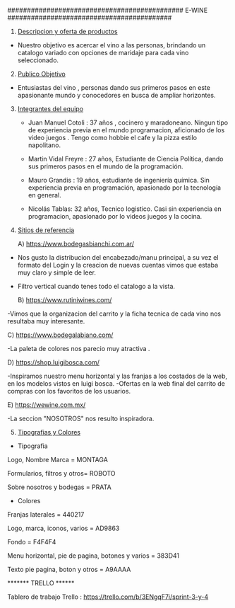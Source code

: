 ############################################# E-WINE ##########################################

   1. [Descripcion y oferta de productos](#general-info)

- Nuestro objetivo es acercar el vino a las personas, brindando un catalogo variado con opciones de maridaje 
para cada vino seleccionado. 

2. [Publico Objetivo](#Publico)

- Entusiastas del vino , personas dando sus primeros pasos en este apasionante mundo y conocedores en busca de ampliar 
horizontes. 

3. [Integrantes del equipo](#Integrantes)

   - Juan Manuel Cotoli : 37 años , cocinero y maradoneano. Ningun tipo de experiencia previa en el mundo programacion,
aficionado de los video juegos . Tengo como hobbie el cafe y la pizza estilo napolitano.

   - Martin Vidal Freyre : 27 años, Estudiante de Ciencia Política, dando sus primeros pasos en el mundo de la programación.

   - Mauro Grandis : 19 años, estudiante de ingeniería química. Sin experiencia previa en programación,
 apasionado por la tecnología en general.
 
   - Nicolás Tablas: 32 años, Tecnico logistico. Casi sin experiencia en programacion, apasionado por lo videos juegos y la cocina.


4. [Sitios de referencia](#Referencia)

   A) https://www.bodegasbianchi.com.ar/ 
     
- Nos gusto la distribucion del encabezado/manu principal, a su vez el formato del Login y la
creacion de nuevas cuentas vimos que estaba muy claro y simple de leer.
- Filtro vertical cuando tenes todo el catalogo a la vista.

   B) https://www.rutiniwines.com/

-Vimos que la organizacion del carrito y la ficha tecnica de cada vino nos resultaba muy interesante.

   C) https://www.bodegalabiano.com/

-La paleta de colores nos parecio muy atractiva .

   D) https://shop.luigibosca.com/

-Inspiramos nuestro menu horizontal y las franjas a los costados de la web, en los modelos vistos en luigi bosca.
-Ofertas en la web final del carrito de compras con los favoritos de los usuarios.

   E) https://wewine.com.mx/

-La seccion "NOSOTROS" nos resulto inspiradora.



5. [Tipografias y Colores](#Colores)


- Tipografia

Logo, Nombre Marca = MONTAGA

Formularios, filtros y otros= ROBOTO

Sobre nosotros y bodegas = PRATA

- Colores

Franjas laterales = 440217

Logo, marca, iconos, varios = AD9863

Fondo = F4F4F4

Menu horizontal, pie de pagina, botones y varios = 383D41

Texto pie pagina, boton y otros = A9AAAA

******* TRELLO ******


Tablero de trabajo Trello : https://trello.com/b/3ENgqF7i/sprint-3-y-4 


